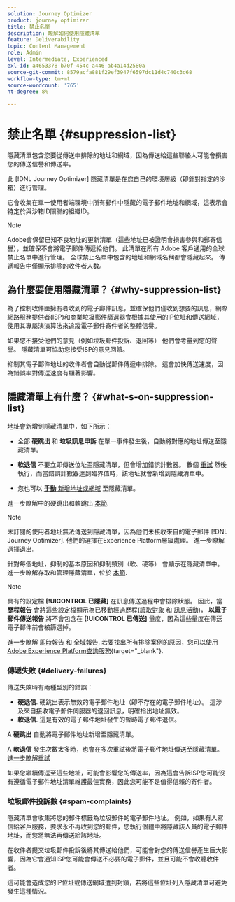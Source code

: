 ```yaml
---
solution: Journey Optimizer
product: journey optimizer
title: 禁止名單
description: 瞭解如何使用隱藏清單
feature: Deliverability
topic: Content Management
role: Admin
level: Intermediate, Experienced
exl-id: a4653378-b70f-454c-a446-ab4a14d2580a
source-git-commit: 8579acfa881f29ef3947f6597dc11d4c740c3d68
workflow-type: tm+mt
source-wordcount: '765'
ht-degree: 8%

---
```


# 禁止名單 {#suppression-list}

隱藏清單包含您要從傳送中排除的地址和網域，因為傳送給這些聯絡人可能會損害您的傳送信譽和傳送率。

此 [!DNL Journey Optimizer] 隱藏清單是在您自己的環境層級（即針對指定的沙箱）進行管理。

它會收集在單一使用者端環境中所有郵件中隱藏的電子郵件地址和網域，這表示會特定於與沙箱ID關聯的組織ID。

>[!NOTE]
>
>Adobe會保留已知不良地址的更新清單（這些地址已被證明會損害參與和郵寄信譽），並確保不會將電子郵件傳遞給他們。 此清單在所有 Adobe 客戶通用的全球禁止名單中進行管理。 全球禁止名單中包含的地址和網域名稱都會隱藏起來。 傳遞報告中僅顯示排除的收件者人數。

## 為什麼要使用隱藏清單？ {#why-suppression-list}

為了控制收件匣擁有者收到的電子郵件訊息，並確保他們僅收到想要的訊息，網際網路服務提供者(ISP)和商業垃圾郵件篩選器會根據其使用的IP位址和傳送網域，使用其專屬演演算法來追蹤電子郵件寄件者的整體信譽。

如果您不接受他們的意見（例如垃圾郵件投訴、退回等） 他們會考量到您的聲譽。 隱藏清單可協助您接受ISP的意見回饋。

抑制其電子郵件地址的收件者會自動從郵件傳遞中排除。 這會加快傳送速度，因為錯誤率對傳送速度有顯著影響。

## 隱藏清單上有什麼？ {#what-s-on-suppression-list}

地址會新增到隱藏清單中，如下所示：

* 全部 **硬跳出** 和 **垃圾訊息申訴** 在單一事件發生後，自動將對應的地址傳送至隱藏清單。

* **軟退信** 不要立即傳送位址至隱藏清單，但會增加錯誤計數器。 數個 [重試](../configuration/retries.md) 然後執行，而當錯誤計數器達到臨界值時，該地址就會新增到隱藏清單中。

* 您也可以 [**手動** 新增地址或網域](../configuration/manage-suppression-list.md#add-addresses-and-domains) 至隱藏清單。

進一步瞭解中的硬跳出和軟跳出 [本節](#delivery-failures).

>[!NOTE]
>
>未訂閱的使用者地址無法傳送到隱藏清單，因為他們未接收來自的電子郵件 [!DNL Journey Optimizer]. 他們的選擇在Experience Platform層級處理。 進一步瞭解 [選擇退出](../privacy/opt-out.md).

針對每個地址，抑制的基本原因和抑制類別（軟、硬等） 會顯示在隱藏清單中。 進一步瞭解存取和管理隱藏清單，位於 [本節](../configuration/manage-suppression-list.md).

>[!NOTE]
>
>具有的設定檔 **[!UICONTROL 已隱藏]** 在訊息傳送過程中會排除狀態。 因此，當 **歷程報告** 會將這些設定檔顯示為已移動經過歷程([讀取對象](../building-journeys/read-audience.md) 和 [訊息活動](../building-journeys/journeys-message.md))， **以電子郵件傳送報告** 將不會包含在 **[!UICONTROL 已傳送]** 量度，因為這些量度在傳送電子郵件前會被篩選掉。
>
>進一步瞭解 [即時報告](../reports/live-report.md) 和 [全域報告](../reports/global-report.md). 若要找出所有排除案例的原因，您可以使用 [Adobe Experience Platform查詢服務](https://experienceleague.adobe.com/docs/experience-platform/query/api/getting-started.html){target="_blank"}.

### 傳遞失敗 {#delivery-failures}

傳送失敗時有兩種型別的錯誤：

* **硬退信**. 硬跳出表示無效的電子郵件地址（即不存在的電子郵件地址）。 這涉及來自接收電子郵件伺服器的退回訊息，明確指出地址無效。
* **軟退信**. 這是有效的電子郵件地址發生的暫時電子郵件退信。

A **硬跳出** 自動將電子郵件地址新增至隱藏清單。

A **軟退信** <!--or an **ignored** error--> 發生次數太多時，也會在多次重試後將電子郵件地址傳送至隱藏清單。 [進一步瞭解重試](../configuration/retries.md)

如果您繼續傳送至這些地址，可能會影響您的傳送率，因為這會告訴ISP您可能沒有遵循電子郵件地址清單維護最佳實務，因此您可能不是值得信賴的寄件者。

### 垃圾郵件投訴數 {#spam-complaints}

隱藏清單會收集將您的郵件標籤為垃圾郵件的電子郵件地址。 例如，如果有人寫信給客戶服務，要求永不再收到您的郵件，您執行個體中將隱藏該人員的電子郵件地址，而您將無法再傳送給該地址。

在收件者提交垃圾郵件投訴後將其傳送給他們，可能會對您的傳送信譽產生巨大影響，因為它會通知ISP您可能會傳送不必要的電子郵件，並且可能不會收聽收件者。

這可能會造成您的IP位址或傳送網域遭到封鎖，若將這些位址列入隱藏清單可避免發生這種情況。
